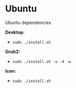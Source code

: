# Ubuntu
Ubuntu dependencies

**Desktop:**
- `sudo ./install.sh`

**Grub2:**
- `sudo ./install.sh -v -4 -w`

**Icon:**
- `sudo ./install.sh`
